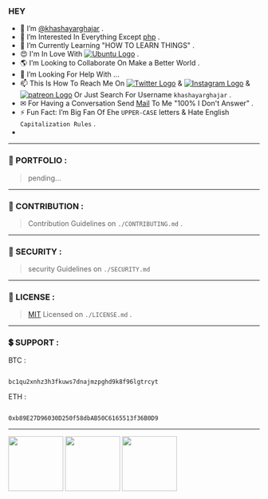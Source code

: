 ### HEY ###

- 👋 I’m [@khashayarghajar](https://github.com/khashayarghajar) .
- 👀 I’m Interested In Everything Except [php](https://www.php.net) .
- 🌱 I’m Currently Learning "HOW TO LEARN THINGS" .
- 😍 I'm In Love With [![Ubuntu Logo](https://img.shields.io/badge/Ubuntu-E95420?style=flat-square&logo=ubuntu&logoColor=white)](https://ubuntu.com/) .
- 🌎 I’m Looking to Collaborate On Make a Better World .
- 🤝 I’m Looking For Help With ...
- 📫 This Is How To Reach Me On [![Twitter Logo](https://img.shields.io/badge/Twitter-1DA1F2?style=flat-square&logo=twitter&logoColor=white)](https://twitter.com/khashayarghajar) & [![Instagram Logo](https://img.shields.io/badge/Instagram-E4405F?style=flat-square&logo=instagram&logoColor=white)](https://www.instagram.com/khashayarghajar) & [![patreon Logo](https://img.shields.io/badge/Patreon-F96854?style=flat-square&logo=patreon&logoColor=white)](https://www.patreon.com/Khashayarghajar) Or Just Search For Username `khashayarghajar` .
- ✉ For Having a Conversation Send [Mail](mailto:khashayarghajar7@gmail.com) To Me "100% I Don't Answer" .
- ⚡ Fun Fact: I’m Big Fan Of Ehe `UPPER-CASE` letters & Hate English `Capitalization Rules` .
- 
----
  
### 💼 PORTFOLIO : ###

   > pending...

----

### 🤝 CONTRIBUTION : ###
   > Contribution Guidelines on `./CONTRIBUTING.md` .

----

### 🔐 SECURITY : ###
   > security Guidelines on `./SECURITY.md`

----

### 📝 LICENSE : ###

   > [MIT](https://choosealicense.com/licenses/mit/) Licensed on `./LICENSE.md` .

----

### 💲 SUPPORT : ###

  BTC :

  ```text

  bc1qu2xnhz3h3fkuws7dnajmzpghd9k8f96lgtrcyt

  ```

  ETH :

  ```text

  0xb89E27D96030D250f58dbAB50C6165513f36B0D9

  ```

----

<img height="110em" src="https://github-readme-stats.vercel.app/api?username=khashayarghajar&show_icons=true&hide_border=true&&count_private=true&include_all_commits=true"/>  <img height="110em" src="https://github-readme-streak-stats.herokuapp.com/?user=khashayarghajar&hide_border=true" /> <img height="110em" src="https://github-readme-stats.vercel.app/api/top-langs/?username=khashayarghajar&hide_border=true" />
<!-- 
```text
No Activity tracked this Week
``` -->



<!-- ### LANGUAGES

<img height="100em" src="https://github-readme-stats.vercel.app/api/top-langs/?username=khashayarghajar&layout=compact" /> -->


<!-- [![Top Langs](https://github-readme-stats.vercel.app/api/top-langs/?username=khashayarghajar&layout=compact)](https://github.com/anuraghazra/github-readme-stats) -->
<!---  > text
- this `./README.md` has all the definitions and descriptions .
--->


<!--- 
Just Search For Username "khashayarghajar" . 
--->

<!---
khashayarghajar/khashayarghajar is a ✨ special ✨ repository because its `README.md` (this file) appears on your GitHub profile.
You can click the Preview link to take a look at your changes.
--->
